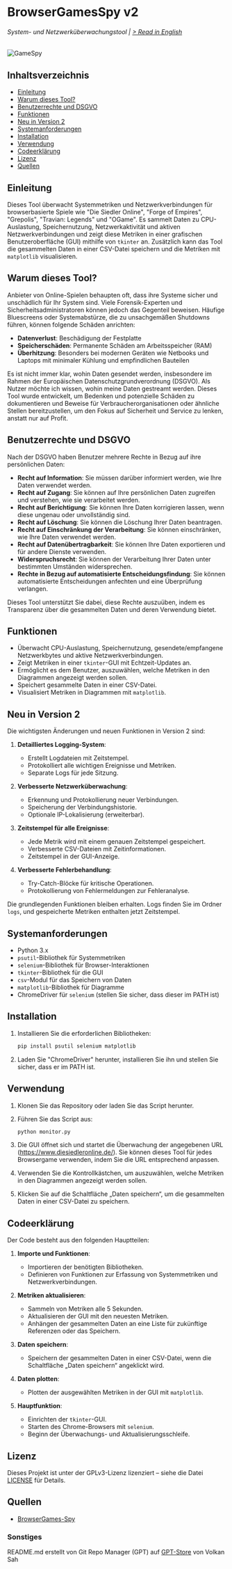 # BrowserGamesSpy v2
###### System- und Netzwerküberwachungstool | [> Read in English](README.md)

![GameSpy](gamespy.png)

## Inhaltsverzeichnis
- [Einleitung](#einleitung)
- [Warum dieses Tool?](#warum-dieses-tool)
- [Benutzerrechte und DSGVO](#benutzerrechte-und-dsgvo)
- [Funktionen](#funktionen)
- [Neu in Version 2](#neu-in-version-2)
- [Systemanforderungen](#systemanforderungen)
- [Installation](#installation)
- [Verwendung](#verwendung)
- [Codeerklärung](#codeerklärung)
- [Lizenz](#lizenz)
- [Quellen](#quellen)

## Einleitung

Dieses Tool überwacht Systemmetriken und Netzwerkverbindungen für browserbasierte Spiele wie "Die Siedler Online", "Forge of Empires", "Grepolis", "Travian: Legends" und "OGame". Es sammelt Daten zu CPU-Auslastung, Speichernutzung, Netzwerkaktivität und aktiven Netzwerkverbindungen und zeigt diese Metriken in einer grafischen Benutzeroberfläche (GUI) mithilfe von `tkinter` an. Zusätzlich kann das Tool die gesammelten Daten in einer CSV-Datei speichern und die Metriken mit `matplotlib` visualisieren.


## Warum dieses Tool?
Anbieter von Online-Spielen behaupten oft, dass ihre Systeme sicher und unschädlich für Ihr System sind. Viele Forensik-Experten und Sicherheitsadministratoren können jedoch das Gegenteil beweisen. Häufige Bluescreens oder Systemabstürze, die zu unsachgemäßen Shutdowns führen, können folgende Schäden anrichten:

- **Datenverlust**: Beschädigung der Festplatte
- **Speicherschäden**: Permanente Schäden am Arbeitsspeicher (RAM)
- **Überhitzung**: Besonders bei modernen Geräten wie Netbooks und Laptops mit minimaler Kühlung und empfindlichen Bauteilen

Es ist nicht immer klar, wohin Daten gesendet werden, insbesondere im Rahmen der Europäischen Datenschutzgrundverordnung (DSGVO). Als Nutzer möchte ich wissen, wohin meine Daten gestreamt werden. Dieses Tool wurde entwickelt, um Bedenken und potenzielle Schäden zu dokumentieren und Beweise für Verbraucherorganisationen oder ähnliche Stellen bereitzustellen, um den Fokus auf Sicherheit und Service zu lenken, anstatt nur auf Profit.

## Benutzerrechte und DSGVO
Nach der DSGVO haben Benutzer mehrere Rechte in Bezug auf ihre persönlichen Daten:
- **Recht auf Information**: Sie müssen darüber informiert werden, wie Ihre Daten verwendet werden.
- **Recht auf Zugang**: Sie können auf Ihre persönlichen Daten zugreifen und verstehen, wie sie verarbeitet werden.
- **Recht auf Berichtigung**: Sie können Ihre Daten korrigieren lassen, wenn diese ungenau oder unvollständig sind.
- **Recht auf Löschung**: Sie können die Löschung Ihrer Daten beantragen.
- **Recht auf Einschränkung der Verarbeitung**: Sie können einschränken, wie Ihre Daten verwendet werden.
- **Recht auf Datenübertragbarkeit**: Sie können Ihre Daten exportieren und für andere Dienste verwenden.
- **Widerspruchsrecht**: Sie können der Verarbeitung Ihrer Daten unter bestimmten Umständen widersprechen.
- **Rechte in Bezug auf automatisierte Entscheidungsfindung**: Sie können automatisierte Entscheidungen anfechten und eine Überprüfung verlangen.

Dieses Tool unterstützt Sie dabei, diese Rechte auszuüben, indem es Transparenz über die gesammelten Daten und deren Verwendung bietet.

## Funktionen
- Überwacht CPU-Auslastung, Speichernutzung, gesendete/empfangene Netzwerkbytes und aktive Netzwerkverbindungen.
- Zeigt Metriken in einer `tkinter`-GUI mit Echtzeit-Updates an.
- Ermöglicht es dem Benutzer, auszuwählen, welche Metriken in den Diagrammen angezeigt werden sollen.
- Speichert gesammelte Daten in einer CSV-Datei.
- Visualisiert Metriken in Diagrammen mit `matplotlib`.

## Neu in Version 2
Die wichtigsten Änderungen und neuen Funktionen in Version 2 sind:

1. **Detailliertes Logging-System**:
   - Erstellt Logdateien mit Zeitstempel.
   - Protokolliert alle wichtigen Ereignisse und Metriken.
   - Separate Logs für jede Sitzung.

2. **Verbesserte Netzwerküberwachung**:
   - Erkennung und Protokollierung neuer Verbindungen.
   - Speicherung der Verbindungshistorie.
   - Optionale IP-Lokalisierung (erweiterbar).

3. **Zeitstempel für alle Ereignisse**:
   - Jede Metrik wird mit einem genauen Zeitstempel gespeichert.
   - Verbesserte CSV-Dateien mit Zeitinformationen.
   - Zeitstempel in der GUI-Anzeige.

4. **Verbesserte Fehlerbehandlung**:
   - Try-Catch-Blöcke für kritische Operationen.
   - Protokollierung von Fehlermeldungen zur Fehleranalyse.

Die grundlegenden Funktionen bleiben erhalten. Logs finden Sie im Ordner `logs`, und gespeicherte Metriken enthalten jetzt Zeitstempel.

## Systemanforderungen
- Python 3.x
- `psutil`-Bibliothek für Systemmetriken
- `selenium`-Bibliothek für Browser-Interaktionen
- `tkinter`-Bibliothek für die GUI
- `csv`-Modul für das Speichern von Daten
- `matplotlib`-Bibliothek für Diagramme
- ChromeDriver für `selenium` (stellen Sie sicher, dass dieser im PATH ist)

## Installation
1. Installieren Sie die erforderlichen Bibliotheken:
    ```bash
    pip install psutil selenium matplotlib
    ```

2. Laden Sie "ChromeDriver" herunter, installieren Sie ihn und stellen Sie sicher, dass er im PATH ist.

## Verwendung
1. Klonen Sie das Repository oder laden Sie das Script herunter.
2. Führen Sie das Script aus:
    ```bash
    python monitor.py
    ```

3. Die GUI öffnet sich und startet die Überwachung der angegebenen URL (https://www.diesiedleronline.de/). Sie können dieses Tool für jedes Browsergame verwenden, indem Sie die URL entsprechend anpassen.

4. Verwenden Sie die Kontrollkästchen, um auszuwählen, welche Metriken in den Diagrammen angezeigt werden sollen.

5. Klicken Sie auf die Schaltfläche „Daten speichern“, um die gesammelten Daten in einer CSV-Datei zu speichern.

## Codeerklärung
Der Code besteht aus den folgenden Hauptteilen:

1. **Importe und Funktionen**:
    - Importieren der benötigten Bibliotheken.
    - Definieren von Funktionen zur Erfassung von Systemmetriken und Netzwerkverbindungen.

2. **Metriken aktualisieren**:
    - Sammeln von Metriken alle 5 Sekunden.
    - Aktualisieren der GUI mit den neuesten Metriken.
    - Anhängen der gesammelten Daten an eine Liste für zukünftige Referenzen oder das Speichern.

3. **Daten speichern**:
    - Speichern der gesammelten Daten in einer CSV-Datei, wenn die Schaltfläche „Daten speichern“ angeklickt wird.

4. **Daten plotten**:
    - Plotten der ausgewählten Metriken in der GUI mit `matplotlib`.

5. **Hauptfunktion**:
    - Einrichten der `tkinter`-GUI.
    - Starten des Chrome-Browsers mit `selenium`.
    - Beginn der Überwachungs- und Aktualisierungsschleife.

## Lizenz
Dieses Projekt ist unter der GPLv3-Lizenz lizenziert – siehe die Datei [LICENSE](LICENSE) für Details.

## Quellen
- [BrowserGames-Spy](https://github.com/VolkanSah/BrowserGamesSpy)

### Sonstiges

README.md erstellt von Git Repo Manager (GPT) auf [GPT-Store](https://chatgpt.com/g/g-HBNMrjPNU-git-repo-manager) von Volkan Sah


